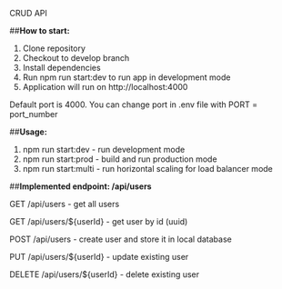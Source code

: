 CRUD API

##**How to start:**

1. Clone repository
2. Checkout to develop branch
3. Install dependencies
4. Run npm run start:dev to run app in development mode
5. Application will run on http://localhost:4000

Default port is 4000. You can change port in .env file with
PORT = port_number


##**Usage:**
1. npm run start:dev - run development mode
2. npm run start:prod - build and run production mode
3. npm run start:multi - run horizontal scaling for load balancer mode


##**Implemented endpoint: /api/users**

GET /api/users - get all users

GET /api/users/${userId} - get user by id (uuid)

POST /api/users - create user and store it in local database

PUT /api/users/${userId} - update existing user

DELETE /api/users/${userId} - delete existing user
